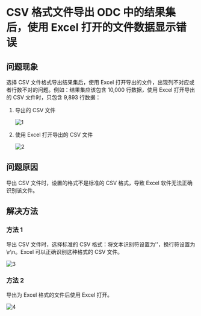 CSV 格式文件导出 ODC 中的结果集后，使用 Excel 打开的文件数据显示错误 
===========================================================

**问题现象**
-------------------------

选择 CSV 文件格式导出结果集后，使用 Excel 打开导出的文件，出现列不对应或者行数不对的问题。例如：结果集应该包含 10,000 行数据，使用 Excel 打开导出的 CSV 文件时，只包含 9,893 行数据：

1. 导出的 CSV 文件

   ![1](https://obbusiness-private.oss-cn-shanghai.aliyuncs.com/doc/img/odc/KB/3.common-troubleshooting/5.import-and-export/6.exported-csv-format-file-data-error-in-excel/1.png)

2. 使用 Excel 打开导出的 CSV 文件

   ![2](https://obbusiness-private.oss-cn-shanghai.aliyuncs.com/doc/img/odc/KB/3.common-troubleshooting/5.import-and-export/6.exported-csv-format-file-data-error-in-excel/2.png)

**问题原因**
-------------------------

导出 CSV 文件时，设置的格式不是标准的 CSV 格式，导致 Excel 软件无法正确识别该文件。

**解决方法** 
-------------------------

### **方法 1**

导出 CSV 文件时，选择标准的 CSV 格式：将文本识别符设置为''，换行符设置为 \r\n。Excel 可以正确识别这种格式的 CSV 文件。

![3](https://obbusiness-private.oss-cn-shanghai.aliyuncs.com/doc/img/odc/KB/3.common-troubleshooting/5.import-and-export/6.exported-csv-format-file-data-error-in-excel/3.png)

### **方法 2**

导出为 Excel 格式的文件后使用 Excel 打开。

![4](https://obbusiness-private.oss-cn-shanghai.aliyuncs.com/doc/img/odc/KB/3.common-troubleshooting/5.import-and-export/6.exported-csv-format-file-data-error-in-excel/4.png)
